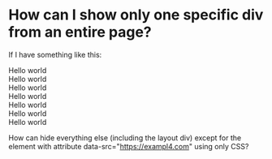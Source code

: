 
# How can I show only one specific div from an entire page?

If I have something like this:


<div class="layout" background-color="#363636">
  <div class="card">
    <div data-src="https://example.com">Hello world</div>
  </div>
  <div class="card">
    <div data-src="https://example2.com">Hello world</div>
  </div>
  <div class="card">
    <div data-src="https://exampl3.com">Hello world</div>
  </div>
  <div class="card">
    <div data-src="https://exampl4.com">Hello world</div>
  </div>
  <div class="card">
    <div data-src="https://exampl5.com">Hello world</div>
  </div>
  <div class="card">
    <div data-src="https://exampl6.com">Hello world</div>
  </div>
  <div class="card">
    <div data-src="https://exampl7.com">Hello world</div>
  </div>
</div>



How can hide everything  else (including the layout div) except for the element with attribute data-src="https://exampl4.com" using only CSS?

        